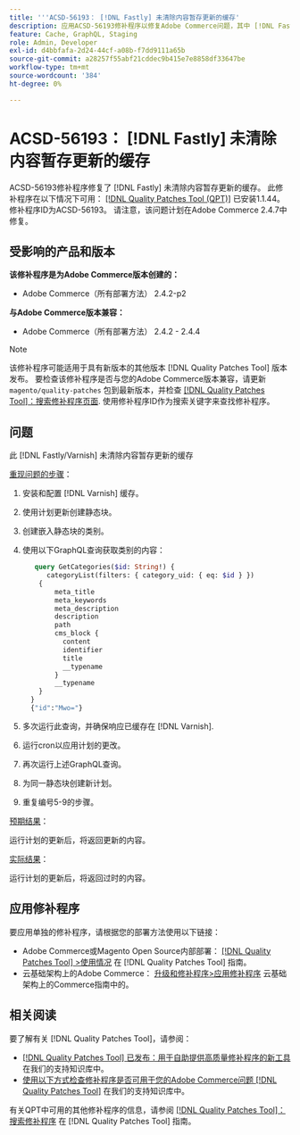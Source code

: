 ```yaml
---
title: '''ACSD-56193： [!DNL Fastly] 未清除内容暂存更新的缓存'
description: 应用ACSD-56193修补程序以修复Adobe Commerce问题，其中 [!DNL Fastly] 未清除内容暂存更新的缓存。
feature: Cache, GraphQL, Staging
role: Admin, Developer
exl-id: d4bbfafa-2d24-44cf-a08b-f7dd9111a65b
source-git-commit: a28257f55abf21cddec9b415e7e8858df33647be
workflow-type: tm+mt
source-wordcount: '384'
ht-degree: 0%

---
```


# ACSD-56193： [!DNL Fastly] 未清除内容暂存更新的缓存

ACSD-56193修补程序修复了 [!DNL Fastly] 未清除内容暂存更新的缓存。 此修补程序在以下情况下可用： [[!DNL Quality Patches Tool (QPT)]](/help/announcements/adobe-commerce-announcements/magento-quality-patches-released-new-tool-to-self-serve-quality-patches.md) 已安装1.1.44。 修补程序ID为ACSD-56193。 请注意，该问题计划在Adobe Commerce 2.4.7中修复。

## 受影响的产品和版本

**该修补程序是为Adobe Commerce版本创建的：**

* Adobe Commerce（所有部署方法） 2.4.2-p2

**与Adobe Commerce版本兼容：**

* Adobe Commerce（所有部署方法） 2.4.2 - 2.4.4

>[!NOTE]
>
>该修补程序可能适用于具有新版本的其他版本 [!DNL Quality Patches Tool] 版本发布。 要检查该修补程序是否与您的Adobe Commerce版本兼容，请更新 `magento/quality-patches` 包到最新版本，并检查 [[!DNL Quality Patches Tool]：搜索修补程序页面](https://experienceleague.adobe.com/tools/commerce-quality-patches/index.html). 使用修补程序ID作为搜索关键字来查找修补程序。

## 问题

此 [!DNL Fastly/Varnish] 未清除内容暂存更新的缓存

<u>重现问题的步骤</u>：

1. 安装和配置 [!DNL Varnish] 缓存。
1. 使用计划更新创建静态块。
1. 创建嵌入静态块的类别。
1. 使用以下GraphQL查询获取类别的内容：

   ```GraphQL
      query GetCategories($id: String!) {
         categoryList(filters: { category_uid: { eq: $id } }) 
       {
           meta_title
           meta_keywords
           meta_description
           description
           path
           cms_block {
             content
             identifier
             title
             __typename
           }
           __typename
       }
     }
     {"id":"Mwo="}
   ```

1. 多次运行此查询，并确保响应已缓存在 [!DNL Varnish].
1. 运行cron以应用计划的更改。
1. 再次运行上述GraphQL查询。
1. 为同一静态块创建新计划。
1. 重复编号5-9的步骤。

<u>预期结果</u>：

运行计划的更新后，将返回更新的内容。

<u>实际结果</u>：

运行计划的更新后，将返回过时的内容。

## 应用修补程序

要应用单独的修补程序，请根据您的部署方法使用以下链接：

* Adobe Commerce或Magento Open Source内部部署： [[!DNL Quality Patches Tool] >使用情况](https://experienceleague.adobe.com/docs/commerce-operations/tools/quality-patches-tool/usage.html) 在 [!DNL Quality Patches Tool] 指南。
* 云基础架构上的Adobe Commerce： [升级和修补程序>应用修补程序](https://experienceleague.adobe.com/docs/commerce-cloud-service/user-guide/develop/upgrade/apply-patches.html) 云基础架构上的Commerce指南中的。

## 相关阅读

要了解有关 [!DNL Quality Patches Tool]，请参阅：

* [[!DNL Quality Patches Tool] 已发布：用于自助提供高质量修补程序的新工具](/help/announcements/adobe-commerce-announcements/magento-quality-patches-released-new-tool-to-self-serve-quality-patches.md) 在我们的支持知识库中。
* [使用以下方式检查修补程序是否可用于您的Adobe Commerce问题 [!DNL Quality Patches Tool]](/help/support-tools/patches-available-in-qpt-tool/check-patch-for-magento-issue-with-magento-quality-patches.md) 在我们的支持知识库中。

有关QPT中可用的其他修补程序的信息，请参阅 [[!DNL Quality Patches Tool]：搜索修补程序](https://experienceleague.adobe.com/tools/commerce-quality-patches/index.html) 在 [!DNL Quality Patches Tool] 指南。
